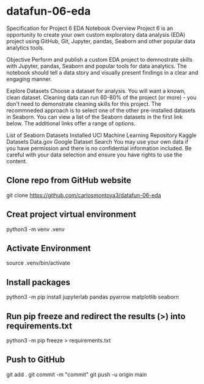 # datafun-06-eda

Specification for Project 6 EDA Notebook
Overview
Project 6 is an opportunity to create your own custom exploratory data analysis (EDA) project using GitHub, Git, Jupyter, pandas, Seaborn and other popular data analytics tools.

Objective
Perform and publish a custom EDA project to demnostrate skills with Jupyter, pandas, Seaborn and popular tools for data analytics. The notebook should tell a data story and visually present findings in a clear and engaging manner.

Explore Datasets
Choose a dataset for analysis. You will want a known, clean dataset. Cleaning data can run 60-80% of the project (or more) - you don't need to demonstrate cleaning skills for this project.
The recommneded approach is to select one of the other pre-installed datasets in Seaborn. You can view a list of the Seaborn datasets in the first link below. The additional links offer a range of options.

List of Seaborn Datasets Installed
UCI Machine Learning Repository
Kaggle Datasets
Data.gov
Google Dataset Search
You may use your own data if you have permission and there is no confidential information included. Be careful with your data selection and ensure you have rights to use the content.

## Clone repo from GitHub website
git clone https://github.com/carlosmontoya3/datafun-06-eda

## Creat project virtual environment
python3 -m venv .venv

## Activate Environment
source .venv/bin/activate

## Install packages
python3 -m pip install jupyterlab pandas pyarrow matplotlib seaborn


## Run pip freeze and redirect the results (>) into requirements.txt
python3 -m pip freeze > requirements.txt

## Push to GitHub
git add .
git commit -m "commit"
git push -u origin main
